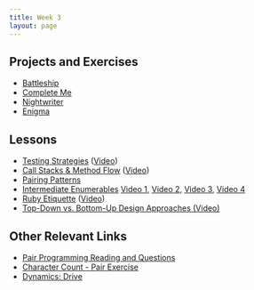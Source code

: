 ```yaml
---
title: Week 3
layout: page
---
```

## Projects and Exercises
* [Battleship](projects/battleship)
* [Complete Me](projects/complete_me)
* [Nightwriter](projects/night_writer)
* [Enigma](projects/enigma)

## Lessons
* [Testing Strategies](lessons/testing_strategies_and_encapsulation) ([Video](https://vimeo.com/161526035))
* [Call Stacks & Method Flow](lessons/stacks_methods_and_program_flow) ([Video](https://vimeo.com/155902102))
* [Pairing Patterns](lessons/pairing_patterns)
* [Intermediate Enumerables](lessons/intermediate_enumerables) [Video 1](https://vimeo.com/161675625), [Video 2](https://vimeo.com/161677741), [Video 3](https://vimeo.com/161678930), [Video 4](https://vimeo.com/161680127)
* [Ruby Etiquette](lessons/ruby_project_etiquette) ([Video](http://vimeo.com/161695195))
* [Top-Down vs. Bottom-Up Design Approaches (Video)](https://vimeo.com/162079511)

## Other Relevant Links
* [Pair Programming Reading and Questions](https://github.com/turingschool/challenges/blob/master/pair_programming_reading.markdown)
* [Character Count - Pair Exercise](https://github.com/turingschool/challenges/blob/master/character_count.markdown)
* [Dynamics: Drive](https://github.com/turingschool/dynamics/blob/master/drive.markdown)
